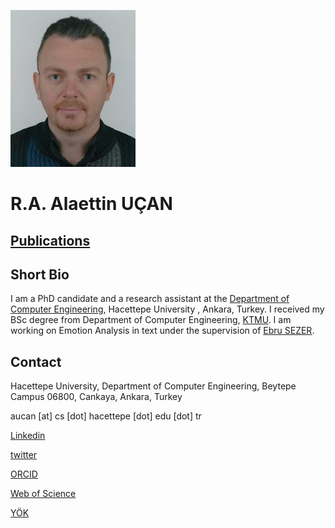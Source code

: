 ![Alaettin Uçan](avatar.jpg) 


# R.A. Alaettin UÇAN


## <a href="https://scholar.google.com/citations?user=dbZzyagAAAAJ" target="_blank">Publications</a>



## Short Bio
I am a PhD candidate and a research assistant at the [Department of Computer Engineering](http://cs.hacettepe.edu.tr/), Hacettepe University , Ankara, Turkey. I received my BSc degree from Department of Computer Engineering, [KTMU](http://manas.edu.kg/). I am working on Emotion Analysis in text under the supervision of [Ebru SEZER](http://yunus.hacettepe.edu.tr/~ebru/).

## Contact

Hacettepe University,
Department of Computer Engineering,
Beytepe Campus 06800, Cankaya,
Ankara, Turkey


aucan [at] cs [dot] hacettepe [dot] edu [dot] tr



[Linkedin](https://www.linkedin.com/in/alaettin-ucan/)

[twitter](https://twitter.com/alaettin_ucan)   

[ORCID](https://orcid.org/0000-0002-2493-4022)

[Web of Science](https://publons.com/researcher/E-9147-2013/)

[YÖK](https://akademik.yok.gov.tr/AkademikArama/AkademisyenGorevOgrenimBilgileri?islem=direct&authorId=36CE9652391EA366)


